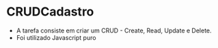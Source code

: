 # CRUDCadastro

- A tarefa consiste em criar um CRUD - Create, Read, Update e Delete.
- Foi utilizado Javascript puro

